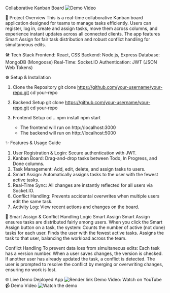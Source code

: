 Collaborative Kanban Board
![Demo Video](https://youtu.be/JnQJRWSK2Jg)

🚀 Project Overview
This is a real-time collaborative Kanban board application designed for teams to manage tasks efficiently. Users can register, log in, create and assign tasks, move them across columns, and experience instant updates across all connected clients. The app features Smart Assign for fair task distribution and robust conflict handling for simultaneous edits.

🛠️ Tech Stack
Frontend: React, CSS
Backend: Node.js, Express
Database: MongoDB (Mongoose)
Real-Time: Socket.IO
Authentication: JWT (JSON Web Tokens)

⚙️ Setup & Installation
1. Clone the Repository
     git clone https://github.com/your-username/your-repo.git
     cd your-repo

2. Backend Setup
     git clone https://github.com/your-username/your-repo.git
     cd your-repo

4. Frontend Setup
     cd ..
     npm install
     npm start

   - The frontend will run on http://localhost:3000
   - The backend will run on http://localhost:5000

✨ Features & Usage Guide
  
  1. User Registration & Login: Secure authentication with JWT.
  2. Kanban Board: Drag-and-drop tasks between Todo, In Progress, and Done columns.
  3. Task Management: Add, edit, delete, and assign tasks to users.
  4. Smart Assign: Automatically assigns tasks to the user with the fewest active tasks.
  5. Real-Time Sync: All changes are instantly reflected for all users via Socket.IO.
  6. Conflict Handling: Prevents accidental overwrites when multiple users edit the same task.
  7. Activity Log: View recent actions and changes on the board.
     
🧠 Smart Assign & Conflict Handling Logic
   Smart Assign
      Smart Assign ensures tasks are distributed fairly among users. When you click the Smart Assign button on a task, the system:
      Counts the number of active (not done) tasks for each user.
      Finds the user with the fewest active tasks.
      Assigns the task to that user, balancing the workload across the team.
      
   Conflict Handling
      To prevent data loss from simultaneous edits:
      Each task has a version number.
      When a user saves changes, the version is checked.
      If another user has already updated the task, a conflict is detected.
      The user is prompted to resolve the conflict by merging or overwriting changes, ensuring no work is lost.

🌐 Live Demo
    Deployed App
    ![Render link](https://taskify-r4fv.onrender.com)
Demo Video: Watch on YouTube
   📹 Demo Video
    ![Watch the demo](https://youtu.be/JnQJRWSK2Jg)
